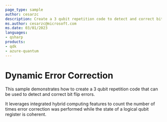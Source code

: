 ```yaml
---
page_type: sample
author: cesarzc
description: Create a 3 qubit repetition code to detect and correct bit flip errors using integrated hybrid computing features.
ms.author: cesarzc@microsoft.com
ms.date: 03/01/2023
languages:
- qsharp
products:
- qdk
- azure-quantum
---
```


# Dynamic Error Correction

This sample demonstrates how to create a 3 qubit repetition code that can be used to detect and correct bit flip errors.

It leverages integrated hybrid computing features to count the number of times error correction was performed while the state of a logical qubit register is coherent.
